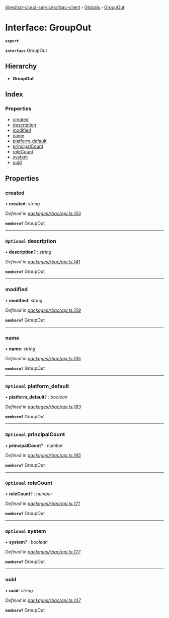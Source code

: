 [@redhat-cloud-services/rbac-client](../README.md) › [Globals](../globals.md) › [GroupOut](groupout.md)

# Interface: GroupOut

**`export`** 

**`interface`** GroupOut

## Hierarchy

* **GroupOut**

## Index

### Properties

* [created](groupout.md#created)
* [description](groupout.md#optional-description)
* [modified](groupout.md#modified)
* [name](groupout.md#name)
* [platform_default](groupout.md#optional-platform_default)
* [principalCount](groupout.md#optional-principalcount)
* [roleCount](groupout.md#optional-rolecount)
* [system](groupout.md#optional-system)
* [uuid](groupout.md#uuid)

## Properties

###  created

• **created**: *string*

*Defined in [packages/rbac/api.ts:153](https://github.com/RedHatInsights/javascript-clients/blob/master/packages/rbac/api.ts#L153)*

**`memberof`** GroupOut

___

### `Optional` description

• **description**? : *string*

*Defined in [packages/rbac/api.ts:141](https://github.com/RedHatInsights/javascript-clients/blob/master/packages/rbac/api.ts#L141)*

**`memberof`** GroupOut

___

###  modified

• **modified**: *string*

*Defined in [packages/rbac/api.ts:159](https://github.com/RedHatInsights/javascript-clients/blob/master/packages/rbac/api.ts#L159)*

**`memberof`** GroupOut

___

###  name

• **name**: *string*

*Defined in [packages/rbac/api.ts:135](https://github.com/RedHatInsights/javascript-clients/blob/master/packages/rbac/api.ts#L135)*

**`memberof`** GroupOut

___

### `Optional` platform_default

• **platform_default**? : *boolean*

*Defined in [packages/rbac/api.ts:183](https://github.com/RedHatInsights/javascript-clients/blob/master/packages/rbac/api.ts#L183)*

**`memberof`** GroupOut

___

### `Optional` principalCount

• **principalCount**? : *number*

*Defined in [packages/rbac/api.ts:165](https://github.com/RedHatInsights/javascript-clients/blob/master/packages/rbac/api.ts#L165)*

**`memberof`** GroupOut

___

### `Optional` roleCount

• **roleCount**? : *number*

*Defined in [packages/rbac/api.ts:171](https://github.com/RedHatInsights/javascript-clients/blob/master/packages/rbac/api.ts#L171)*

**`memberof`** GroupOut

___

### `Optional` system

• **system**? : *boolean*

*Defined in [packages/rbac/api.ts:177](https://github.com/RedHatInsights/javascript-clients/blob/master/packages/rbac/api.ts#L177)*

**`memberof`** GroupOut

___

###  uuid

• **uuid**: *string*

*Defined in [packages/rbac/api.ts:147](https://github.com/RedHatInsights/javascript-clients/blob/master/packages/rbac/api.ts#L147)*

**`memberof`** GroupOut
